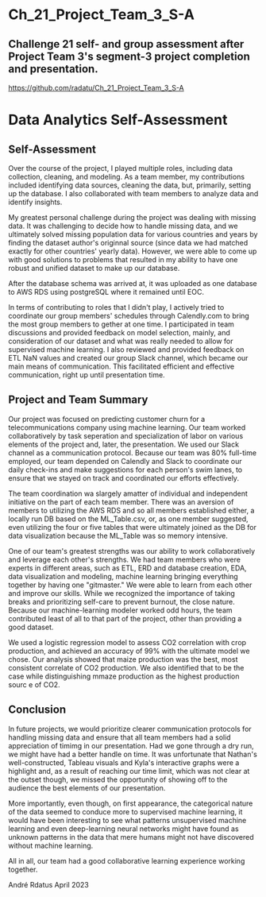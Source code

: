 # Ch_21_Project_Team_3_S-A
## Challenge 21 self- and group assessment after Project Team 3's segment-3 project completion and presentation.

<https://github.com/radatu/Ch_21_Project_Team_3_S-A>

# Data Analytics Self-Assessment
## Self-Assessment
Over the course of the project, I played multiple roles, including data collection, cleaning, and modeling. As a team member, my contributions included identifying data sources, cleaning the data, but, primarily, setting up the database. I also collaborated with team members to analyze data and identify insights.

My greatest personal challenge during the project was dealing with missing data. It was challenging to decide how to handle missing data, and we ultimately solved missing population data for various countries and years by finding the dataset author's originnal source (since data we had matched exactly for other countries' yearly data). However, we were able to come up with good solutions to problems that resulted in my ability to have one robust and unified dataset to make up our database.

After the database schema was arrived at, it was uploaded as one database to AWS RDS using postgreSQL where it remained until EOC.

In terms of contributing to roles that I didn't play, I actively tried to coordinate our group members' schedules through Calendly.com to bring the most group members to gether at one time. I participated in team discussions and provided feedback on model selection, mainly, and consideration of our dataset and what was really needed to allow for supervised machine learning. I also reviewed and provided feedback on ETL NaN values and created our group Slack channel, which became our main means of communication. This facilitated efficient and effective communication, right up until presentation time.

## Project and Team Summary
Our project was focused on predicting customer churn for a telecommunications company using machine learning. Our team worked collaboratively by task seperation and specialization of labor on various elements of the project and, later, the presentation. We used our Slack channel as a communication protocol. Because our team was 80% full-time employed, our team depended on Calendly and Slack to coordinate our daily check-ins and make suggestions for each person's swim lanes, to ensure that we stayed on track and coordinated our efforts effectively.

The team coordination wa slargely amatter of individual and independent initiative on the part of each team member. There was an aversion of members to utilizing the AWS RDS and so all members established either, a locally run DB based on the ML_Table.csv, or, as one member suggested, even utilizing the four or five tables that were ultimately joined as the DB for data visualization because the ML_Table was so memory intensive.

One of our team's greatest strengths was our ability to work collaboratively and leverage each other's strengths. We had team members who were experts in different areas, such as ETL, ERD and database creation, EDA, data visualization and modeling, machine learning bringing everything together by having one "gitmaster." We were able to learn from each other and improve our skills. While we recognized the importance of taking breaks and prioritizing self-care to prevent burnout, the close nature. Because our machine-learning modeler worked odd hours, the team contributed least of all to that part of the project, other than providing a good dataset.

We used a logistic regression model to assess CO2 correlation with crop production, and achieved an accuracy of 99% with the ultimate model we chose. Our analysis showed that maize production was the best, most consistent correlate of CO2 production. We also identified that to be the case while distinguishing mmaze production as the highest production sourc e of CO2.

## Conclusion
In future projects, we would prioritize clearer communication protocols for handling missing data and ensure that all team members had a solid appreciation of timimg in our presentation. Had we gone through a dry run, we might have had a better handle on time. It was unfortunate that Nathan's well-constructed, Tableau visuals and Kyla's interactive graphs were a highlight and, as a result of reaching our time limit, which was not clear at the outset though, we missed the opportunity of showing off to the audience the best elements of our presentation.

More importantly, even though, on first appearance, the categorical nature of the data seemed to conduce more to supervised machine learning, it would have been interesting to see what patterns unsupervised machine learning and even deep-learning neural networks might have found as unknown patterns in the data that mere humans might not have discovered without machine learning.

All in all, our team had a good collaborative learning experience working together.

André Rdatus                                                                                                           April 2023